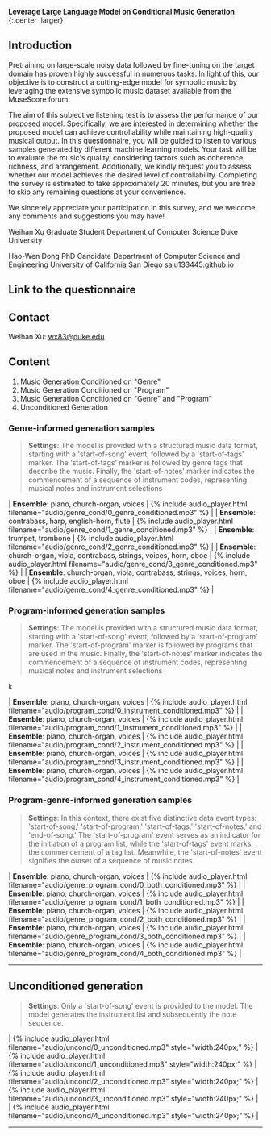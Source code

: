 __Leverage Large Language Model on Conditional Music Generation__
{:.center .larger}

## Introduction
Pretraining on large-scale noisy data followed by fine-tuning on the target domain has proven highly successful in numerous tasks. In light of this, our objective is to construct a cutting-edge model for symbolic music by leveraging the extensive symbolic music dataset available from the MuseScore forum.

The aim of this subjective listening test is to assess the performance of our proposed model. Specifically, we are interested in determining whether the proposed model can achieve controllability while maintaining high-quality musical output. In this questionnaire, you will be guided to listen to various samples generated by different machine learning models. Your task will be to evaluate the music's quality, considering factors such as coherence, richness, and arrangement. Additionally, we kindly request you to assess whether our model achieves the desired level of controllability. Completing the survey is estimated to take approximately 20 minutes, but you are free to skip any remaining questions at your convenience.

We sincerely appreciate your participation in this survey, and we welcome any comments and suggestions you may have!

Weihan Xu
Graduate Student
Department of Computer Science
Duke University

Hao-Wen Dong
PhD Candidate
Department of Computer Science and Engineering
University of California San Diego
salu133445.github.io

## Link to the questionnaire

## Contact
Weihan Xu: wx83@duke.edu
## Content

1. Music Generation Conditioned on "Genre"
2. Music Generation Conditioned on "Program"
3. Music Generation Conditioned on "Genre" and "Program"
4. Unconditioned Generation

### Genre-informed generation samples 

> __Settings__: The model is provided with a structured music data format, starting with a 'start-of-song' event, followed by a 'start-of-tags' marker. The 'start-of-tags' marker is followed by genre tags that describe the music. Finally, the 'start-of-notes' marker indicates the commencement of a sequence of instrument codes, representing musical notes and instrument selections
<div class="table-wrapper" markdown="block">

| __Ensemble__: piano, church-organ, voices | {% include audio_player.html filename="audio/genre_cond/0_genre_conditioned.mp3" %} |
| __Ensemble__: contrabass, harp, english-horn, flute | {% include audio_player.html filename="audio/genre_cond/1_genre_conditioned.mp3" %} |
| __Ensemble__: trumpet, trombone | {% include audio_player.html filename="audio/genre_cond/2_genre_conditioned.mp3" %} |
| __Ensemble__: church-organ, viola, contrabass, strings, voices, horn, oboe | {% include audio_player.html filename="audio/genre_cond/3_genre_conditioned.mp3" %} |
| __Ensemble__: church-organ, viola, contrabass, strings, voices, horn, oboe | {% include audio_player.html filename="audio/genre_cond/4_genre_conditioned.mp3" %} |



</div>

### Program-informed generation samples

> __Settings__: The model is provided with a structured music data format, starting with a 'start-of-song' event, followed by a 'start-of-program' marker. The 'start-of-program' marker is followed by programs that are used in the music. Finally, the 'start-of-notes' marker indicates the commencement of a sequence of instrument codes, representing musical notes and instrument selections

<div class="table-wrapper" markdown="block">k

| __Ensemble__: piano, church-organ, voices | {% include audio_player.html filename="audio/program_cond/0_instrument_conditioned.mp3" %} |
| __Ensemble__: piano, church-organ, voices | {% include audio_player.html filename="audio/program_cond/1_instrument_conditioned.mp3" %} |
| __Ensemble__: piano, church-organ, voices | {% include audio_player.html filename="audio/program_cond/2_instrument_conditioned.mp3" %} |
| __Ensemble__: piano, church-organ, voices | {% include audio_player.html filename="audio/program_cond/3_instrument_conditioned.mp3" %} |
| __Ensemble__: piano, church-organ, voices | {% include audio_player.html filename="audio/program_cond/4_instrument_conditioned.mp3" %} |

</div>

### Program-genre-informed generation samples

> __Settings__: In this context, there exist five distinctive data event types: 'start-of-song,' 'start-of-program,' 'start-of-tags,' 'start-of-notes,' and 'end-of-song.' The 'start-of-program' event serves as an indicator for the initiation of a program list, while the 'start-of-tags' event marks the commencement of a tag list. Meanwhile, the 'start-of-notes' event signifies the outset of a sequence of music notes.

<div class="table-wrapper" markdown="block">

| __Ensemble__: piano, church-organ, voices | {% include audio_player.html filename="audio/genre_program_cond/0_both_conditioned.mp3" %} |
| __Ensemble__: piano, church-organ, voices | {% include audio_player.html filename="audio/genre_program_cond/1_both_conditioned.mp3" %} |
| __Ensemble__: piano, church-organ, voices | {% include audio_player.html filename="audio/genre_program_cond/2_both_conditioned.mp3" %} |
| __Ensemble__: piano, church-organ, voices | {% include audio_player.html filename="audio/genre_program_cond/3_both_conditioned.mp3" %} |
| __Ensemble__: piano, church-organ, voices | {% include audio_player.html filename="audio/genre_program_cond/4_both_conditioned.mp3" %} |

</div>

---

## Unconditioned generation 

> __Settings__: Only a `start-of-song' event is provided to the model. The model generates the instrument list and subsequently the note sequence.

<div class="table-wrapper" markdown="block">
| {% include audio_player.html filename="audio/uncond/0_unconditioned.mp3" style="width:240px;" %} | {% include audio_player.html filename="audio/uncond/1_unconditioned.mp3" style="width:240px;" %} | {% include audio_player.html filename="audio/uncond/2_unconditioned.mp3" style="width:240px;" %} | {% include audio_player.html filename="audio/uncond/3_unconditioned.mp3" style="width:240px;" %} | | {% include audio_player.html filename="audio/uncond/4_unconditioned.mp3" style="width:240px;" %} |

</div>

---


